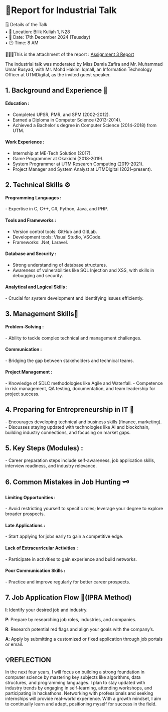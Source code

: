 # 📃Report for Industrial Talk

🗓️ Details of the Talk<br>
• 📍 Location: Bilik Kuliah 1, N28 <br>
• 📅 Date: 17th December 2024 (Teusday)<br>
• 🕛 Time: 8 AM<br>

💁🏻‍♀️This is the attachment of the report : [Assignment 3 Report](https://github.com/user-attachments/files/18464710/Technology.and.Information.System.Asg3.pdf)

The industrial talk was moderated by Miss Damia Zafira and Mr. Muhammad Umar Rusyad, with Mr. Mohd Hakimi Iqmall, an Information Technology Officer at UTMDigital, as the invited guest speaker.<br>

<h2> 1. Background and Experience 🧩 </h2>
<h4>Education :</h4>

- Completed UPSR, PMR, and SPM (2002-2012).
- Earned a Diploma in Computer Science (2013-2014).
- Achieved a Bachelor's degree in Computer Science (2014-2018) from UTM.

<h4>Work Experience :</h4>

- Internship at ME-Tech Solution (2017).
- Game Programmer at Okakichi (2018-2019).
- System Programmer at UTM Research Computing (2019-2021).
- Project Manager and System Analyst at UTMDigital (2021–present).

<h2>2. Technical Skills ⚙️</h2>
<h4>Programming Languages :</h4>
- Expertise in C, C++, C#, Python, Java, and PHP.

<h4>Tools and Frameworks :</h4>

- Version control tools: GitHub and GitLab.
- Development tools: Visual Studio, VSCode.
- Frameworks: .Net, Laravel.
<h4>Database and Security :</h4>

- Strong understanding of database structures.
- Awareness of vulnerabilities like SQL Injection and XSS, with skills in debugging and security.
<h4>Analytical and Logical Skills :</h4>
- Crucial for system development and identifying issues efficiently.

<h2>3. Management Skills🔗</h2>
<h4>Problem-Solving :</h4>
- Ability to tackle complex technical and management challenges.

<h4>Communication :</h4>
- Bridging the gap between stakeholders and technical teams.

<h4>Project Management :</h4>
- Knowledge of SDLC methodologies like Agile and Waterfall.
- Competence in risk management, QA testing, documentation, and team leadership for project success.

<h2>4. Preparing for Entrepreneurship in IT 🧠</h2>
- Encourages developing technical and business skills (finance, marketing).
- Discusses staying updated with technologies like AI and blockchain, building industry connections, and focusing on market gaps.

<h2>5. Key Steps (Modules) :</h2>
- Career preparation steps include self-awareness, job application skills, interview readiness, and industry relevance.

<h2>6. Common Mistakes in Job Hunting 🗝️</h2>
<h4>Limiting Opportunities :</h4>
- Avoid restricting yourself to specific roles; leverage your degree to explore broader prospects.

<h4>Late Applications :</h4>
- Start applying for jobs early to gain a competitive edge.

<h4>Lack of Extracurricular Activities :</h4>
- Participate in activities to gain experience and build networks.

<h4>Poor Communication Skills :</h4>
- Practice and improve regularly for better career prospects.

<h2>7. Job Application Flow 💼(IPRA Method)</h2>

**I**: Identify your desired job and industry.

**P**: Prepare by researching job roles, industries, and companies.

**R**: Research potential red flags and align your goals with the company’s.

**A**: Apply by submitting a customized or fixed application through job portals or email.

<h2>💡REFLECTION</h2>

In the next four years, I will focus on building a strong foundation in computer science by mastering key subjects like algorithms, data structures, and programming languages. I plan to stay updated with industry trends by engaging in self-learning, attending workshops, and participating in hackathons. Networking with professionals and seeking internships will provide real-world experience. With a growth mindset, I aim to continually learn and adapt, positioning myself for success in the field.






